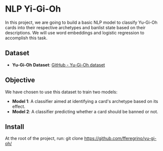 # NLP Yi-Gi-Oh

In this project, we are going to build a basic NLP model to classify Yu-Gi-Oh cards into their respective archetypes and banlist state based on their descriptions. We will use word embeddings and logistic regression to accomplish this task.

## Dataset
- **Yu-Gi-Oh Dataset**: [GitHub - Yu-Gi-Oh dataset](https://github.com/fferegrino/yu-gi-oh)

## Objective
We have chosen to use this dataset to train two models:

- **Model 1**: A classifier aimed at identifying a card's archetype based on its effect.
- **Model 2**: A classifier predicting whether a card should be banned or not.

## Install

At the root of the project, run: git clone https://github.com/fferegrino/yu-gi-oh/